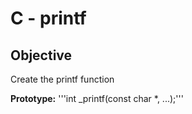 
# C - printf




## Objective
Create the printf function

**Prototype:**
'''int _printf(const char *, ...);'''
